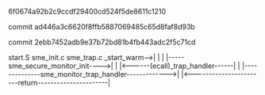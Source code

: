 6f0674a92b2c9ccdf29400cd524f5de8611c1210

commit ad446a3c6620f8ffb5887069485c65d8faf8d93b

commit 2ebb7452adb9e37b72bd81b4fb443adc2f5c71cd


start.S                         sme_init.c        sme_trap.c
_start_warm-->|                                 |                  |
              |-----sme_secure_monitor_init---->|                  |
              |<------(ecall)_trap_handler------|                  |
              |--------------sme_monitor_trap_handler------------->|
              |<-----------------------return----------------------|
              
              
